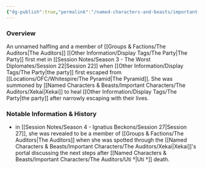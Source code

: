 ```yaml
---
{"dg-publish":true,"permalink":"/named-characters-and-beasts/important-characters/the-auditors/healing-halfling/","tags":["NPC","Important"],"updated":"2025-01-18T23:49:13.576+00:00"}
---
```



### Overview
An unnamed halfling and a member of [[Groups & Factions/The Auditors\|The Auditors]] [[Other Information/Display Tags/The Party\|The Party]] first met in [[Session Notes/Season 3 - The Worst Diplomates/Session 22\|Session 22]] when [[Other Information/Display Tags/The Party\|the party]] first escaped from [[Locations/OFC/Whitespire/The Pyramid\|The Pyramid]]. She was summoned by [[Named Characters & Beasts/Important Characters/The Auditors/Xekai\|Xekai]] to heal [[Other Information/Display Tags/The Party\|the party]] after narrowly escaping with their lives.

### Notable Information & History 
- in [[Session Notes/Season 4 - Ignatius Beckons/Session 27\|Session 27]], she was revealed to be a member of [[Groups & Factions/The Auditors\|The Auditors]] when she was spotted through the [[Named Characters & Beasts/Important Characters/The Auditors/Xekai\|Xekai]]'s portal discussing the next steps after [[Named Characters & Beasts/Important Characters/The Auditors/Uti †\|Uti †]] death.